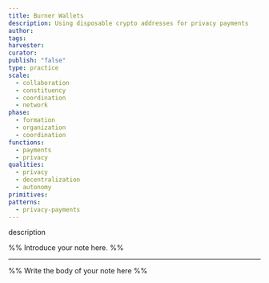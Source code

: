 ```yaml
---
title: Burner Wallets
description: Using disposable crypto addresses for privacy payments
author: 
tags: 
harvester: 
curator: 
publish: "false"
type: practice
scale:
  - collaboration
  - constituency
  - coordination
  - network
phase:
  - formation
  - organization
  - coordination
functions:
  - payments
  - privacy
qualities:
  - privacy
  - decentralization
  - autonomy
primitives: 
patterns:
  - privacy-payments
---
```


description

%% Introduce your note here. %%

---

%% Write the body of your note here %%
